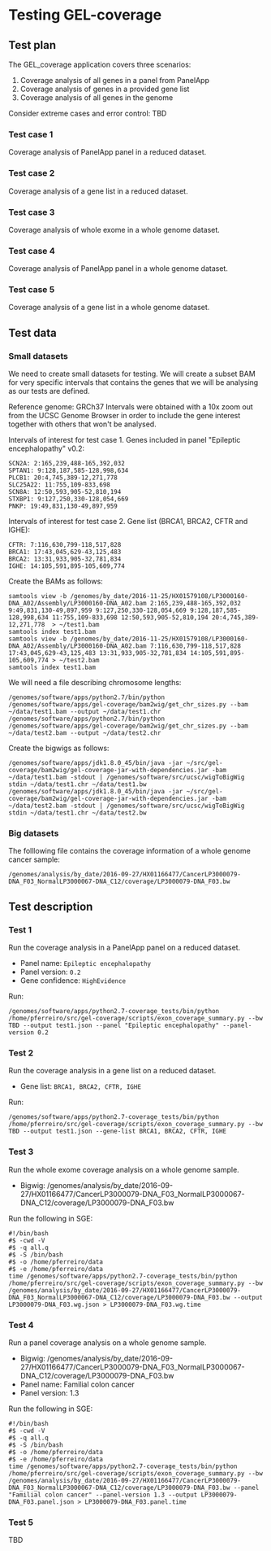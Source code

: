 # Testing GEL-coverage

## Test plan

The GEL_coverage application covers three scenarios:
1. Coverage analysis of all genes in a panel from PanelApp
2. Coverage analysis of genes in a provided gene list
3. Coverage analysis of all genes in the genome

Consider extreme cases and error control:
TBD

### Test case 1
Coverage analysis of PanelApp panel in a reduced dataset.

### Test case 2
Coverage analysis of a gene list in a reduced dataset.

### Test case 3
Coverage analysis of whole exome in a whole genome dataset.

### Test case 4
Coverage analysis of PanelApp panel in a whole genome dataset.

### Test case 5
Coverage analysis of a gene list in a whole genome dataset.

## Test data

### Small datasets

We need to create small datasets for testing. We will create a subset BAM for very specific intervals that contains the genes that we will be analysing as our tests are defined.

Reference genome: GRCh37
Intervals were obtained with a 10x zoom out from the UCSC Genome Browser in order to include the gene interest together with others that won't be analysed.

Intervals of interest for test case 1. Genes included in panel "Epileptic encephalopathy" v0.2:
```
SCN2A: 2:165,239,488-165,392,032
SPTAN1: 9:128,187,585-128,998,634
PLCB1: 20:4,745,389-12,271,778
SLC25A22: 11:755,109-833,698
SCN8A: 12:50,593,905-52,810,194
STXBP1: 9:127,250,330-128,054,669
PNKP: 19:49,831,130-49,897,959
```

Intervals of interest for test case 2. Gene list (BRCA1, BRCA2, CFTR and IGHE):
```
CFTR: 7:116,630,799-118,517,828
BRCA1: 17:43,045,629-43,125,483
BRCA2: 13:31,933,905-32,781,834
IGHE: 14:105,591,895-105,609,774
```

Create the BAMs as follows:
```
samtools view -b /genomes/by_date/2016-11-25/HX01579108/LP3000160-DNA_A02/Assembly/LP3000160-DNA_A02.bam 2:165,239,488-165,392,032 9:49,831,130-49,897,959 9:127,250,330-128,054,669 9:128,187,585-128,998,634 11:755,109-833,698 12:50,593,905-52,810,194 20:4,745,389-12,271,778  > ~/test1.bam
samtools index test1.bam
samtools view -b /genomes/by_date/2016-11-25/HX01579108/LP3000160-DNA_A02/Assembly/LP3000160-DNA_A02.bam 7:116,630,799-118,517,828 17:43,045,629-43,125,483 13:31,933,905-32,781,834 14:105,591,895-105,609,774 > ~/test2.bam
samtools index test1.bam
```

We will need a file describing chromosome lengths:
```
/genomes/software/apps/python2.7/bin/python /genomes/software/apps/gel-coverage/bam2wig/get_chr_sizes.py --bam ~/data/test1.bam --output ~/data/test1.chr
/genomes/software/apps/python2.7/bin/python /genomes/software/apps/gel-coverage/bam2wig/get_chr_sizes.py --bam ~/data/test2.bam --output ~/data/test2.chr
```

Create the bigwigs as follows:
```
/genomes/software/apps/jdk1.8.0_45/bin/java -jar ~/src/gel-coverage/bam2wig/gel-coverage-jar-with-dependencies.jar -bam ~/data/test1.bam -stdout | /genomes/software/src/ucsc/wigToBigWig stdin ~/data/test1.chr ~/data/test1.bw
/genomes/software/apps/jdk1.8.0_45/bin/java -jar ~/src/gel-coverage/bam2wig/gel-coverage-jar-with-dependencies.jar -bam ~/data/test2.bam -stdout | /genomes/software/src/ucsc/wigToBigWig stdin ~/data/test1.chr ~/data/test2.bw
```

### Big datasets

The folllowing file contains the coverage information of a whole genome cancer sample:
```
/genomes/analysis/by_date/2016-09-27/HX01166477/CancerLP3000079-DNA_F03_NormalLP3000067-DNA_C12/coverage/LP3000079-DNA_F03.bw
```

## Test description

### Test 1

Run the coverage analysis in a PanelApp panel on a reduced dataset.

* Panel name: `Epileptic encephalopathy`
* Panel version: `0.2`
* Gene confidence: `HighEvidence`

Run:
```
/genomes/software/apps/python2.7-coverage_tests/bin/python /home/pferreiro/src/gel-coverage/scripts/exon_coverage_summary.py --bw TBD --output test1.json --panel "Epileptic encephalopathy" --panel-version 0.2
```

### Test 2

Run the coverage analysis in a gene list on a reduced dataset.

* Gene list: `BRCA1, BRCA2, CFTR, IGHE`

Run:
```
/genomes/software/apps/python2.7-coverage_tests/bin/python /home/pferreiro/src/gel-coverage/scripts/exon_coverage_summary.py --bw TBD --output test1.json --gene-list BRCA1, BRCA2, CFTR, IGHE
```

### Test 3

Run the whole exome coverage analysis on a whole genome sample.

* Bigwig: /genomes/analysis/by_date/2016-09-27/HX01166477/CancerLP3000079-DNA_F03_NormalLP3000067-DNA_C12/coverage/LP3000079-DNA_F03.bw

Run the following in SGE:
```
#!/bin/bash
#$ -cwd -V
#$ -q all.q
#$ -S /bin/bash
#$ -o /home/pferreiro/data
#$ -e /home/pferreiro/data
time /genomes/software/apps/python2.7-coverage_tests/bin/python /home/pferreiro/src/gel-coverage/scripts/exon_coverage_summary.py --bw /genomes/analysis/by_date/2016-09-27/HX01166477/CancerLP3000079-DNA_F03_NormalLP3000067-DNA_C12/coverage/LP3000079-DNA_F03.bw --output LP3000079-DNA_F03.wg.json > LP3000079-DNA_F03.wg.time
```

### Test 4

Run a panel coverage analysis  on a whole genome sample.

* Bigwig: /genomes/analysis/by_date/2016-09-27/HX01166477/CancerLP3000079-DNA_F03_NormalLP3000067-DNA_C12/coverage/LP3000079-DNA_F03.bw
* Panel name: Familial colon cancer
* Panel version: 1.3

Run the following in SGE:
```
#!/bin/bash
#$ -cwd -V
#$ -q all.q
#$ -S /bin/bash
#$ -o /home/pferreiro/data
#$ -e /home/pferreiro/data
time /genomes/software/apps/python2.7-coverage_tests/bin/python /home/pferreiro/src/gel-coverage/scripts/exon_coverage_summary.py --bw /genomes/analysis/by_date/2016-09-27/HX01166477/CancerLP3000079-DNA_F03_NormalLP3000067-DNA_C12/coverage/LP3000079-DNA_F03.bw --panel "Familial colon cancer" --panel-version 1.3 --output LP3000079-DNA_F03.panel.json > LP3000079-DNA_F03.panel.time
```

### Test 5

TBD


